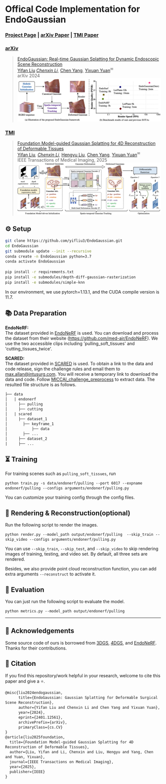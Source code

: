 # Offical Code Implementation for EndoGaussian

### [Project Page](https://yifliu3.github.io/EndoGaussian/) | [arXiv Paper](http://arxiv.org/abs/2401.12561) | [TMI Paper](https://ieeexplore.ieee.org/document/10902412)


### [arXiv](http://arxiv.org/abs/2401.12561)

> [EndoGaussian: Real-time Gaussian Splatting for Dynamic Endoscopic Scene Reconstruction](http://arxiv.org/abs/2401.12561) \
> [Yifan Liu](https://yifliu3.github.io/)<sup>*</sup> [Chenxin Li](https://xggnet.github.io/)<sup>*</sup>, [Chen Yang](https://scholar.google.com/citations?user=C6fAQeIAAAAJ&hl), [Yixuan Yuan](https://www.ee.cuhk.edu.hk/en-gb/people/academic-staff/professors/prof-yixuan-yuan)<sup>✉</sup> \
> arXiv 2024
![introduction](assets/introduction.png)

### [TMI](https://ieeexplore.ieee.org/document/10902412)
> [Foundation Model-guided Gaussian Splatting for 4D Reconstruction of Deformable Tissues
](https://ieeexplore.ieee.org/document/10902412) \
> [Yifan Liu](https://yifliu3.github.io/)<sup>*</sup>, [Chenxin Li](https://xggnet.github.io/)<sup>*</sup>, [Hengyu Liu](https://liuhengyu321.github.io/), [Chen Yang](https://scholar.google.com/citations?user=C6fAQeIAAAAJ&hl), [Yixuan Yuan](https://www.ee.cuhk.edu.hk/en-gb/people/academic-staff/professors/prof-yixuan-yuan)<sup>✉</sup>\
> IEEE Transactions of Medical Imaging, 2025 \
![framework](assets/framework.png)


<!-- 
-------------------------------------------
![introduction](assets/teaser.png) -->

## ⚙️ Setup
```bash
git clone https://github.com/yifliu3/EndoGaussian.git
cd EndoGaussian
git submodule update --init --recursive
conda create -n EndoGaussian python=3.7 
conda activate EndoGaussian

pip install -r requirements.txt
pip install -e submodules/depth-diff-gaussian-rasterization
pip install -e submodules/simple-knn
```
In our environment, we use pytorch=1.13.1, and the CUDA compile version is 11.7.
## 📚 Data Preparation
**EndoNeRF:**  
The dataset provided in [EndoNeRF](https://arxiv.org/abs/2206.15255) is used. You can download and process the dataset from their website (https://github.com/med-air/EndoNeRF). We use the two accessible clips including 'pulling_soft_tissues' and 'cutting_tissues_twice'.

**SCARED:**  
The dataset provided in [SCARED](https://endovissub2019-scared.grand-challenge.org/) is used. To obtain a link to the data and code release, sign the challenge rules and email them to max.allan@intusurg.com. You will receive a temporary link to download the data and code.
Follow [MICCAI_challenge_preprocess](https://github.com/EikoLoki/MICCAI_challenge_preprocess) to extract data. The resulted file structure is as follows.
```
├── data
│   | endonerf 
│     ├── pulling
│     ├── cutting 
│   | scared
│     ├── dataset_1
│       ├── keyframe_1
│           ├── data
│       ├── ...
│     ├── dataset_2
|     ├── ...
```


## ⏳ Training
For training scenes such as `pulling_soft_tissues`, run 
``` 
python train.py -s data/endonerf/pulling --port 6017 --expname endonerf/pulling --configs arguments/endonerf/pulling.py 
``` 
You can customize your training config through the config files.
## 🎇 Rendering & Reconstruction(optional)
Run the following script to render the images.  

```
python render.py --model_path output/endonerf/pulling  --skip_train --skip_video --configs arguments/endonerf/pulling.py
```
You can use `--skip_train`, `--skip_test`, and `--skip_video` to skip rendering images of training, testing, and video set. By default, all three sets are rendered.

Besides, we also provide point cloud reconstruction function, you can add extra arguments `--reconstruct` to activate it.

## 📏 Evaluation
You can just run the following script to evaluate the model.  

```
python metrics.py --model_path output/endonerf/pulling
```


---
## 🎈 Acknowledgements
Some source code of ours is borrowed from [3DGS](https://github.com/graphdeco-inria/gaussian-splatting), [4DGS](https://github.com/hustvl/4DGaussians), and [EndoNeRF](https://github.com/med-air/EndoNeRF). Thanks for their contributions. 


## 📜 Citation
If you find this repository/work helpful in your research, welcome to cite this paper and give a ⭐. 
```
@misc{liu2024endogaussian,
      title={EndoGaussian: Gaussian Splatting for Deformable Surgical Scene Reconstruction}, 
      author={Yifan Liu and Chenxin Li and Chen Yang and Yixuan Yuan},
      year={2024},
      eprint={2401.12561},
      archivePrefix={arXiv},
      primaryClass={cs.CV}
}
@article{liu2025foundation,
  title={Foundation Model-guided Gaussian Splatting for 4D Reconstruction of Deformable Tissues},
  author={Liu, Yifan and Li, Chenxin and Liu, Hengyu and Yang, Chen and Yuan, Yixuan},
  journal={IEEE Transactions on Medical Imaging},
  year={2025},
  publisher={IEEE}
}
```
